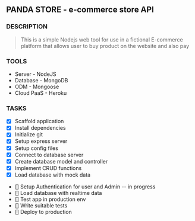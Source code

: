 ## PANDA STORE -  e-commerce store API

### DESCRIPTION
> This is a simple Nodejs web tool for use in a fictional E-commerce platform that allows user to buy product on the website and also pay

### TOOLS
* Server - NodeJS
* Database - MongoDB
* ODM - Mongoose
* Cloud PaaS - Heroku

### TASKS
- [x] Scaffold application
- [x] Install dependencies
- [x] Initialize git
- [x] Setup express server
- [x] Setup config files
- [x] Connect to database server
- [x] Create database model and controller
- [x] Implement CRUD functions
- [x] Load database with mock data
- [] Setup Authentication for user and Admin -- in progress
- [] Load database with realtime data
- [] Test app in production env
- [] Write suitable tests 
- [] Deploy to production
